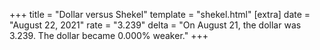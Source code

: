 +++
title = "Dollar versus Shekel"
template = "shekel.html"
[extra]
date = "August 22, 2021"
rate = "3.239"
delta = "On August 21, the dollar was 3.239. The dollar became 0.000% weaker."
+++
